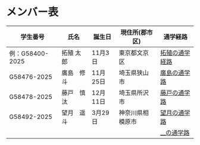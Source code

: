 # メンバー表

|学生番号|氏名|誕生日|現住所(郡市区)|通学経路|
|---|---|---|---|---|
|例：G58400-2025|拓殖 太郎|11月3日|東京都文京区|[拓殖の通学経路](route00.md)|
|G58476-2025|廣島　修斗|11月25日|埼玉県狭山市| [廣島の通学路](route01.md)|
|G58478-2025|藤戸　慎汰|12月11日|埼玉県所沢市| [藤戸の通学路](route02.md)|
|G58492-2025|望月　遥斗|3月29日|神奈川県相模原市| [望月の通学路](route03.md)|
| | | | | [__の通学路](route04.md)|
